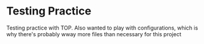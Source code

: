 # Testing Practice

Testing practice with TOP. Also wanted to play with configurations, which is why there's probably wway more files than necessary for this project
